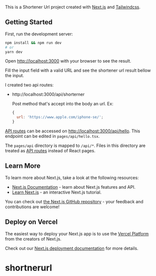This is a Shortener Url project created with [Next.js](https://nextjs.org) and [Tailwindcss](https://tailwindcss.com).

## Getting Started

First, run the development server:

```bash
npm install && npm run dev
# or
yarn dev
```

Open [http://localhost:3000](http://localhost:3000) with your browser to see the result.

Fill the input field with a valid URL and see the shortener url result bellow the input.

I created two api routes:

- http://localhost:3000/api/shorterner

  Post method that's accept into the body an url. Ex:

  ```javascript
  {
    url: 'https://www.apple.com/iphone-se/';
  }
  ```

[API routes](https://nextjs.org/docs/api-routes/introduction) can be accessed on [http://localhost:3000/api/hello](http://localhost:3000/api/hello). This endpoint can be edited in `pages/api/hello.tsx`.

The `pages/api` directory is mapped to `/api/*`. Files in this directory are treated as [API routes](https://nextjs.org/docs/api-routes/introduction) instead of React pages.

## Learn More

To learn more about Next.js, take a look at the following resources:

- [Next.js Documentation](https://nextjs.org/docs) - learn about Next.js features and API.
- [Learn Next.js](https://nextjs.org/learn) - an interactive Next.js tutorial.

You can check out [the Next.js GitHub repository](https://github.com/vercel/next.js/) - your feedback and contributions are welcome!

## Deploy on Vercel

The easiest way to deploy your Next.js app is to use the [Vercel Platform](https://vercel.com/new?utm_medium=default-template&filter=next.js&utm_source=create-next-app&utm_campaign=create-next-app-readme) from the creators of Next.js.

Check out our [Next.js deployment documentation](https://nextjs.org/docs/deployment) for more details.

# shortnerurl

```

```
